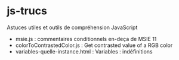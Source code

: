 js-trucs
========


Astuces utiles et outils de compréhension JavaScript

* msie.js : commentaires conditionnels en-deça de MSIE 11
* colorToContrastedColor.js : Get contrasted value of a RGB color
* variables-quelle-instance.html : Variables : indéfinitions 
